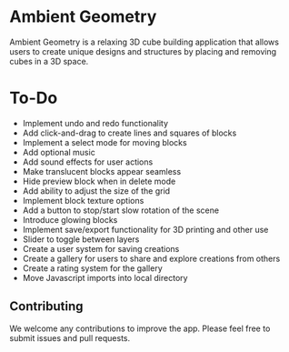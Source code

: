 # Ambient Geometry

Ambient Geometry is a relaxing 3D cube building application that allows users to create unique designs and structures by placing and removing cubes in a 3D space.


# To-Do

* Implement undo and redo functionality
* Add click-and-drag to create lines and squares of blocks
* Implement a select mode for moving blocks
* Add optional music
* Add sound effects for user actions
* Make translucent blocks appear seamless
* Hide preview block when in delete mode
* Add ability to adjust the size of the grid
* Implement block texture options
* Add a button to stop/start slow rotation of the scene
* Introduce glowing blocks
* Implement save/export functionality for 3D printing and other use
* Slider to toggle between layers
* Create a user system for saving creations
* Create a gallery for users to share and explore creations from others
* Create a rating system for the gallery
* Move Javascript imports into local directory


## Contributing

We welcome any contributions to improve the app. Please feel free to submit issues and pull requests.
